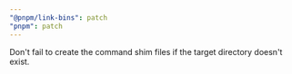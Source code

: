 ```yaml
---
"@pnpm/link-bins": patch
"pnpm": patch
---
```


Don't fail to create the command shim files if the target directory doesn't exist.
